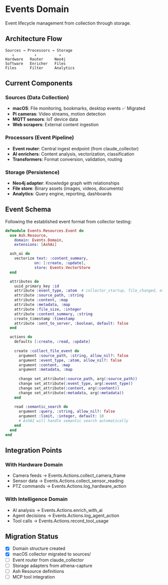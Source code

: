 # Events Domain

Event lifecycle management from collection through storage.

## Architecture Flow

```
Sources → Processors → Storage
   ↓         ↓          ↓
Hardware   Router     Neo4j
Software   Enricher   Files  
Files      Filter     Analytics
```

## Current Components

### Sources (Data Collection)
- **macOS**: File monitoring, bookmarks, desktop events ✅ Migrated
- **Pi cameras**: Video streams, motion detection  
- **MQTT sensors**: IoT device data
- **Web scrapers**: External content ingestion

### Processors (Event Pipeline) 
- **Event router**: Central ingest endpoint (from claude_collector)
- **AI enrichers**: Content analysis, vectorization, classification
- **Transformers**: Format conversion, validation, routing

### Storage (Persistence)
- **Neo4j adapter**: Knowledge graph with relationships
- **File store**: Binary assets (images, videos, documents)
- **Analytics**: Query engine, reporting, dashboards

## Event Schema

Following the established event format from collector testing:

```elixir
defmodule Events.Resources.Event do
  use Ash.Resource,
    domain: Events.Domain,
    extensions: [AshAi]

  ash_ai do
    vectorize text: :content_summary,
             on: [:create, :update],
             store: Events.VectorStore
  end

  attributes do
    uuid_primary_key :id
    attribute :event_type, :atom  # collector_startup, file_changed, etc.
    attribute :source_path, :string
    attribute :content, :map
    attribute :metadata, :map
    attribute :file_size, :integer
    attribute :content_summary, :string
    create_timestamp :timestamp
    attribute :sent_to_server, :boolean, default: false
  end

  actions do
    defaults [:create, :read, :update]
    
    create :collect_file_event do
      argument :source_path, :string, allow_nil?: false
      argument :event_type, :atom, allow_nil?: false
      argument :content, :map
      argument :metadata, :map
      
      change set_attribute(:source_path, arg(:source_path))
      change set_attribute(:event_type, arg(:event_type))
      change set_attribute(:content, arg(:content))
      change set_attribute(:metadata, arg(:metadata))
    end
    
    read :semantic_search do
      argument :query, :string, allow_nil?: false
      argument :limit, :integer, default: 10
      # AshAI will handle semantic search automatically
    end
  end
end
```

## Integration Points

### With Hardware Domain
- Camera feeds → Events.Actions.collect_camera_frame
- Sensor data → Events.Actions.collect_sensor_reading
- PTZ commands → Events.Actions.log_hardware_action

### With Intelligence Domain  
- AI analysis → Events.Actions.enrich_with_ai
- Agent decisions → Events.Actions.log_agent_action
- Tool calls → Events.Actions.record_tool_usage

## Migration Status

- [x] Domain structure created
- [x] macOS collector migrated to sources/
- [ ] Event router from claude_collector
- [ ] Storage adapters from athena-capture
- [ ] Ash Resource definitions
- [ ] MCP tool integration
